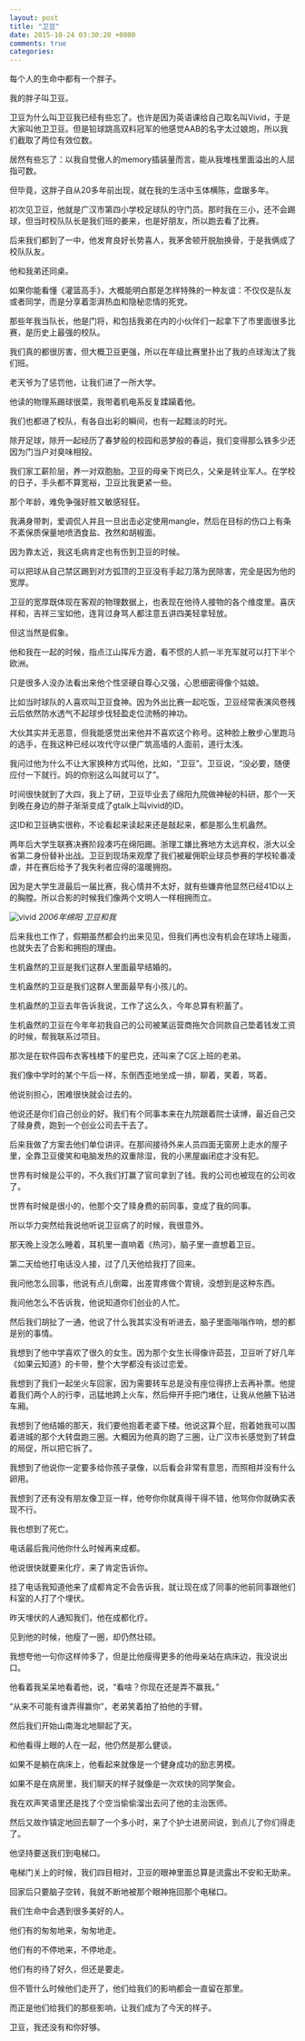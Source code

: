 ```yaml
---
layout: post
title: "卫豆"
date: 2015-10-24 03:30:20 +0800
comments: true
categories: 
---
```


每个人的生命中都有一个胖子。

我的胖子叫卫豆。

卫豆为什么叫卫豆我已经有些忘了。也许是因为英语课给自己取名叫Vivid，于是大家叫他卫卫豆。但是铅球跳高双料冠军的他感觉AAB的名字太过娘炮，所以我们截取了两位有效位数。

居然有些忘了：以我自觉傲人的memory插装量而言，能从我堆栈里面溢出的人屈指可数。

但毕竟，这胖子自从20多年前出现，就在我的生活中玉体横陈，盘踞多年。

初次见卫豆，他就是广汉市第四小学校足球队的守门员。那时我在三小，还不会踢球，但当时校队队长是我们班的姜来，也是好朋友，所以跑去看了比赛。

后来我们都到了一中，他发育良好长势喜人，我茅舍顿开脱胎换骨，于是我俩成了校队队友。

他和我弟还同桌。

如果你能看懂《灌篮高手》，大概能明白那是怎样特殊的一种友谊：不仅仅是队友或者同学，而是分享着澎湃热血和隐秘恋情的死党。

那些年我当队长，他是门将，和包括我弟在内的小伙伴们一起拿下了市里面很多比赛，是历史上最强的校队。

我们真的都很厉害，但大概卫豆更强，所以在年级比赛里扑出了我的点球淘汰了我们班。

老天爷为了惩罚他，让我们进了一所大学。

他读的物理系踢球很菜，我带着机电系反复蹂躏着他。

我们也都进了校队，有各自出彩的瞬间，也有一起黯淡的时光。

除开足球，除开一起经历了春梦般的校园和恶梦般的春运，我们变得那么铁多少还因为门当户对臭味相投。

我们家工薪阶层，养一对双胞胎。卫豆的母亲下岗已久，父亲是转业军人。在学校的日子，手头都不算宽裕，卫豆比我更紧一些。

那个年龄，难免争强好胜又敏感轻狂。

我满身带刺，爱调侃人并且一旦出击必定使用mangle，然后在目标的伤口上有条不紊保质保量地喷洒食盐、孜然和胡椒面。

因为靠太近，我这毛病肯定也有伤到卫豆的时候。

可以把球从自己禁区踢到对方弧顶的卫豆没有手起刀落为民除害，完全是因为他的宽厚。

卫豆的宽厚既体现在客观的物理数据上，也表现在他待人接物的各个维度里。喜庆祥和，吉祥三宝如他，连背过身骂人都注意五讲四美轻拿轻放。

但这当然是假象。

他和我在一起的时候，指点江山挥斥方遒，看不惯的人抓一半充军就可以打下半个欧洲。

只是很多人没办法看出来他个性坚硬自尊心又强，心思细密得像个姑娘。

比如当时球队的人喜欢叫卫豆食神。因为外出比赛一起吃饭，卫豆经常表演风卷残云后依然防水透气不起球步伐轻盈走位流畅的神功。

大伙其实并无恶意，但我能感觉出来他并不喜欢这个称号。这种脸上散步心里跑马的选手，在我这种已经以攻代守以便广筑高墙的人面前，道行太浅。

我问过他为什么不让大家换种方式叫他，比如，“卫豆”。卫豆说，“没必要，随便应付一下就行。妈的你别这么叫就可以了”。

时间很快就到了大四，我上了研，卫豆毕业去了绵阳九院做神秘的科研，那个一天到晚在身边的胖子渐渐变成了gtalk上叫vivid的ID。

这ID和卫豆确实很称，不论看起来读起来还是敲起来，都是那么生机盎然。

两年后大学生联赛决赛阶段凑巧在绵阳踢。浙理工嫌比赛地方太远弃权，浙大以全省第二身份替补出战。卫豆到现场来观摩了我们被雇佣职业球员参赛的学校轮番凌虐，并在赛后给予了我失利者应得的温暖拥抱。

因为是大学生涯最后一届比赛，我心情并不太好，就有些嫌弃他显然已经41D以上的胸膛。所以合影的时候我们像两个文明人一样相拥而立。

![vivid](/downloads/images/2015_10/vivid.png "Don't touch me...")
*2006年绵阳 卫豆和我*

后来我也工作了，假期虽然都会约出来见见，但我们再也没有机会在球场上碰面，也就失去了合影和拥抱的理由。

生机盎然的卫豆是我们这群人里面最早结婚的。

生机盎然的卫豆是我们这群人里面最早有小孩儿的。

生机盎然的卫豆去年告诉我说，工作了这么久，今年总算有积蓄了。

生机盎然的卫豆在今年年初我自己的公司被某运营商拖欠合同款自己垫着钱发工资的时候，帮我联系过项目。

那次是在软件园布衣客栈楼下的星巴克，还叫来了C区上班的老弟。

我们像中学时的某个午后一样，东倒西歪地坐成一排，聊着，笑着，骂着。

他说别担心，困难很快就会过去的。

他说还是你们自己创业的好。我们有个同事本来在九院跟着院士读博，最近自己交了赎身费，跑到一个创业公司去干去了。

后来我做了方案去他们单位讲评。在那间接待外来人员四面无窗房上走水的屋子里，全靠卫豆傻笑和电脑发热的双重除湿，我的小黑屋幽闭症才没有犯。

世界有时候是公平的，不久我们打赢了官司拿到了钱。我的公司也被现在的公司收了。

世界有时候是很小的，他那个交了赎身费的前同事，变成了我的同事。

所以华力突然给我说他听说卫豆病了的时候，我很意外。

那天晚上没怎么睡着，耳机里一直响着《热河》，脑子里一直想着卫豆。

第二天给他打电话没人接，过了几天他给我打了回来。

我问他怎么回事，他说有点儿倒霉，出差胃疼做个胃镜，没想到是这种东西。

我问他怎么不告诉我，他说知道你们创业的人忙。

然后我们胡扯了一通，他说了什么我其实没有听进去，脑子里面嗡嗡作响，想的都是别的事情。

我想到了他中学喜欢了很久的女生。因为那个女生长得像许茹芸，卫豆听了好几年《如果云知道》的卡带，整个大学都没有谈过恋爱。

我想到了我们一起坐火车回家，因为需要转车总是没有座位得挤上去再补票。他提着我们两个人的行李，迅猛地跨上火车，然后伸开手把门堵住，让我从他腋下钻进车厢。

我想到了他结婚的那天，我们要他抱着老婆下楼。他说这算个屁，抱着她我可以围着进城的那个大转盘跑三圈。大概因为他真的跑了三圈，让广汉市长感觉到了转盘的局促，所以把它拆了。

我想到了他说你一定要多给你孩子录像，以后看会非常有意思，而照相并没有什么卵用。

我想到了还有没有朋友像卫豆一样，他夸你你就真得干得不错，他骂你你就确实表现不行。

我也想到了死亡。

电话最后我问他你什么时候再来成都。

他说很快就要来化疗，来了肯定告诉你。

挂了电话我知道他来了成都肯定不会告诉我，就让现在成了同事的他前同事跟他们科室的人打了个埋伏。

昨天埋伏的人通知我们，他在成都化疗。

见到他的时候，他瘦了一圈，却仍然壮硕。

我想夸他一句你这样帅多了，但是比他瘦得更多的他母亲站在病床边，我没说出口。

他看着我呆呆地看着他，说，“看啥？你现在还是弄不赢我。”

“从来不可能有谁弄得赢你”，老弟笑着拍了拍他的手臂。

然后我们开始山南海北地聊起了天。

和他看得上眼的人在一起，他仍然是那么健谈。

如果不是躺在病床上，他看起来就像是一个健身成功的励志男模。

如果不是在病房里，我们聊天的样子就像是一次欢快的同学聚会。

我在欢声笑语里还是找了个空当偷偷溜出去问了他的主治医师。

然后又故作镇定地回去聊了一个多小时，来了个护士进房间说，到点儿了你们得走了。

他坚持要送我们到电梯口。

电梯门关上的时候，我们四目相对，卫豆的眼神里面总算是流露出不安和无助来。

回家后只要脑子空转，我就不断地被那个眼神拖回那个电梯口。

我们生命中会遇到很多美好的人。

他们有的匆匆地来，匆匆地走。

他们有的不停地来，不停地走。

他们有的待了好久，但还是要走。

但不管什么时候他们走开了，他们给我们的影响都会一直留在那里。

而正是他们给我们的那些影响，让我们成为了今天的样子。

卫豆，我还没有和你好够。



